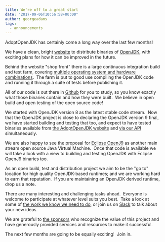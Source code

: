 ```yaml
---
title: We're off to a great start
date: "2017-09-06T10:56:58+00:00"
author: georgeadams
tags:
  - announcements
---
```

AdoptOpenJDK has certainly come a long way over the last few months!

We have a clean, bright [website](http://www.adoptopenjdk.net) to distribute binaries of [OpenJDK](http://openjdk.java.net/), with exciting plans for how it can be improved in the future.

Behind the website "shop front" there is a large continuous integration build and test farm, covering [multiple operating system and hardware combinations](https://github.com/AdoptOpenJDK/openjdk-infrastructure/blob/master/docs/adoptopenjdk.pdf).  The farm is put to good use compiling the OpenJDK code and running it through a suite of tests before publishing it.

All of our code is out there in [Github](https://github.com/AdoptOpenJDK) for you to study, so you know exactly what those binaries contain and how they were built.  We believe in open build and open testing of the open source code!

We started with OpenJDK version 8 as the latest stable code stream.  Now that the OpenJDK project is close to declaring the OpenJDK version 9 final, we have started building and testing that too, and expect to have tested binaries available from [the AdoptOpenJDK website](https://adoptopenjdk.net/?variant=openjdk9) and [via our API](https://api.adoptopenjdk.net/README) simultaneously.

We are also happy to see the proposal for [Eclipse OpenJ9](http://projects.eclipse.org/proposals/eclipse-openj9) as another main stream open source Java Virtual Machine.  Once that code is available we will take a look with a view to building and testing OpenJDK with Eclipse OpenJ9 binaries too.

As an open build, test and distribution project we aim to be the "go to" location for high quality OpenJDK-based runtimes; and we are working hard to earn that reputation.  If you are maintaining an OpenJDK derived runtime, drop us a note.

There are many interesting and challenging tasks ahead.  Everyone is welcome to participate at whatever level suits you best.  Take a look at some of [the work we know we need to do](https://github.com/AdoptOpenJDK/openjdk-build/issues), or join us on [Slack](https://adoptopenjdk.slackarchive.io/) to talk about your new ideas.

We are grateful to [the sponsors](https://adoptopenjdk.net/sponsors.html) who recognize the value of this project and have generously provided services and resources to make it successful.

The next few months are going to be equally exciting!  Join in.
